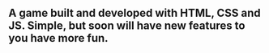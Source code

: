 ## A game built and developed with HTML, CSS and JS. Simple, but soon will have new features to you have more fun.
